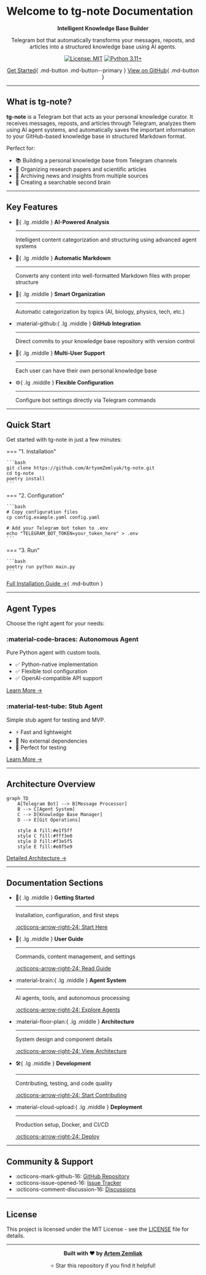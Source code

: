 # Welcome to tg-note Documentation

<div align="center">

**Intelligent Knowledge Base Builder**

Telegram bot that automatically transforms your messages, reposts, and articles into a structured knowledge base using AI agents.

[![License: MIT](https://img.shields.io/badge/License-MIT-yellow.svg)](https://opensource.org/licenses/MIT)
[![Python 3.11+](https://img.shields.io/badge/python-3.11+-blue.svg)](https://www.python.org/downloads/)

[Get Started](getting-started/quick-start.md){ .md-button .md-button--primary }
[View on GitHub](https://github.com/ArtyomZemlyak/tg-note){ .md-button }

</div>

---

## What is tg-note?

**tg-note** is a Telegram bot that acts as your personal knowledge curator. It receives messages, reposts, and articles through Telegram, analyzes them using AI agent systems, and automatically saves the important information to your GitHub-based knowledge base in structured Markdown format.

Perfect for:

- 📚 Building a personal knowledge base from Telegram channels
- 🔬 Organizing research papers and scientific articles
- 📰 Archiving news and insights from multiple sources
- 🧠 Creating a searchable second brain

---

## Key Features

<div class="grid cards" markdown>

-   :robot:{ .lg .middle } **AI-Powered Analysis**

    ---

    Intelligent content categorization and structuring using advanced agent systems

-   :memo:{ .lg .middle } **Automatic Markdown**

    ---

    Converts any content into well-formatted Markdown files with proper structure

-   :file_folder:{ .lg .middle } **Smart Organization**

    ---

    Automatic categorization by topics (AI, biology, physics, tech, etc.)

-   :material-github:{ .lg .middle } **GitHub Integration**

    ---

    Direct commits to your knowledge base repository with version control

-   :busts_in_silhouette:{ .lg .middle } **Multi-User Support**

    ---

    Each user can have their own personal knowledge base

-   :gear:{ .lg .middle } **Flexible Configuration**

    ---

    Configure bot settings directly via Telegram commands

</div>

---

## Quick Start

Get started with tg-note in just a few minutes:

=== "1. Installation"

    ```bash
    git clone https://github.com/ArtyomZemlyak/tg-note.git
    cd tg-note
    poetry install
    ```

=== "2. Configuration"

    ```bash
    # Copy configuration files
    cp config.example.yaml config.yaml
    
    # Add your Telegram bot token to .env
    echo "TELEGRAM_BOT_TOKEN=your_token_here" > .env
    ```

=== "3. Run"

    ```bash
    poetry run python main.py
    ```

[Full Installation Guide →](getting-started/installation.md){ .md-button }

---

## Agent Types

Choose the right agent for your needs:

### :material-code-braces: Autonomous Agent

Pure Python agent with custom tools.

- ✅ Python-native implementation
- ✅ Flexible tool configuration
- ✅ OpenAI-compatible API support

[Learn More →](agents/autonomous-agent.md)

### :material-test-tube: Stub Agent

Simple stub agent for testing and MVP.

- ⚡ Fast and lightweight
- 🔧 No external dependencies
- 🧪 Perfect for testing

[Learn More →](agents/stub-agent.md)

---

## Architecture Overview

```mermaid
graph TD
    A[Telegram Bot] --> B[Message Processor]
    B --> C[Agent System]
    C --> D[Knowledge Base Manager]
    D --> E[Git Operations]
    
    style A fill:#e1f5ff
    style C fill:#fff3e0
    style D fill:#f3e5f5
    style E fill:#e8f5e9
```

[Detailed Architecture →](architecture/overview.md)

---

## Documentation Sections

<div class="grid cards" markdown>

-   :rocket:{ .lg .middle } **Getting Started**

    ---

    Installation, configuration, and first steps

    [:octicons-arrow-right-24: Start Here](getting-started/quick-start.md)

-   :book:{ .lg .middle } **User Guide**

    ---

    Commands, content management, and settings

    [:octicons-arrow-right-24: Read Guide](user-guide/bot-commands.md)

-   :material-brain:{ .lg .middle } **Agent System**

    ---

    AI agents, tools, and autonomous processing

    [:octicons-arrow-right-24: Explore Agents](agents/overview.md)

-   :material-floor-plan:{ .lg .middle } **Architecture**

    ---

    System design and component details

    [:octicons-arrow-right-24: View Architecture](architecture/overview.md)

-   :hammer_and_wrench:{ .lg .middle } **Development**

    ---

    Contributing, testing, and code quality

    [:octicons-arrow-right-24: Start Contributing](development/contributing.md)

-   :material-cloud-upload:{ .lg .middle } **Deployment**

    ---

    Production setup, Docker, and CI/CD

    [:octicons-arrow-right-24: Deploy](deployment/production.md)

</div>

---

## Community & Support

- :octicons-mark-github-16: [GitHub Repository](https://github.com/ArtyomZemlyak/tg-note)
- :octicons-issue-opened-16: [Issue Tracker](https://github.com/ArtyomZemlyak/tg-note/issues)
- :octicons-comment-discussion-16: [Discussions](https://github.com/ArtyomZemlyak/tg-note/discussions)

---

## License

This project is licensed under the MIT License - see the [LICENSE](https://github.com/ArtyomZemlyak/tg-note/blob/main/LICENSE) file for details.

---

<div align="center">

**Built with ❤️ by [Artem Zemliak](https://github.com/ArtyomZemlyak)**

⭐ Star this repository if you find it helpful!

</div>
